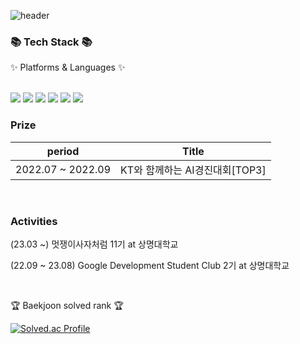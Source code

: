 
![header](https://capsule-render.vercel.app/api?type=Cylinder&color=auto&height=200&section=header&text=Hyeongjun%20github&fontSize=90)
<div align=left >
	<h3>📚 Tech Stack 📚</h3>
	<p>✨ Platforms & Languages ✨</p>
</div>


<br>


<div>
	<img src="https://img.shields.io/badge/REACT-61DAFB?style=flat&logo=REACT&logoColor=white" />
	<img src="https://img.shields.io/badge/HTML5-E34F26?style=flat&logo=HTML5&logoColor=white" />
	<img src="https://img.shields.io/badge/CSS3-1572B6?style=flat&logo=CSS3&logoColor=white" />
	<img src="https://img.shields.io/badge/JavaScript-F7DF1E?style=flat&logo=JavaScript&logoColor=white" />
	<img src="https://img.shields.io/badge/python-3776AB?style=flat&logo=python&logoColor=white" />
	<img src="https://img.shields.io/badge/linux-FCC624?style=flat&logo=linux&logoColor=white" />
</div>



<h3>Prize</h3>

| period | Title |
| ------------ | ------------- |
| 2022.07 ~ 2022.09 | KT와 함께하는 AI경진대회[TOP3]  |


<br>
<h3>Activities</h3>
<p>(23.03 ~) 멋쟁이사자처럼 11기 at 상명대학교 </p>
<p>(22.09 ~ 23.08) Google Development Student Club 2기 at 상명대학교</p>


<br>

<p>🏆 Baekjoon solved rank 🏆</p>
	
[![Solved.ac Profile](http://mazassumnida.wtf/api/v2/generate_badge?boj=lhj6364)](https://solved.ac/lhj6364)
</div>
